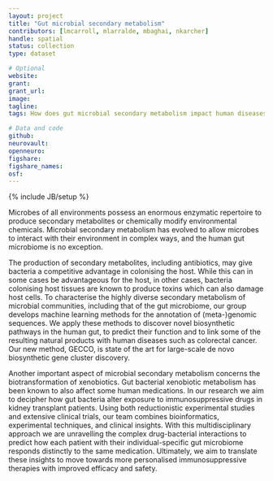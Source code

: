 ```yaml
---
layout: project
title: "Gut microbial secondary metabolism"
contributors: [lmcarroll, mlarralde, mbaghai, nkarcher]
handle: spatial
status: collection
type: dataset

# Optional
website:
grant:
grant_url:
image: 
tagline: 
tags: How does gut microbial secondary metabolism impact human diseases and drug treatments?

# Data and code
github: 
neurovault:
openneuro:
figshare:
figshare_names:
osf:
---
```

{% include JB/setup %}

Microbes of all environments possess an enormous enzymatic repertoire to produce secondary metabolites or chemically modify environmental chemicals. Microbial secondary metabolism has evolved to allow microbes to interact with their environment in complex ways, and the human gut microbiome is no exception. 

The production of secondary metabolites, including antibiotics, may give bacteria a competitive advantage in colonising the host. While this can in some cases be advantageous for the host, in other cases, bacteria colonising host tissues are known to produce toxins which can also damage host cells. To characterise the highly diverse secondary metabolism of microbial communities, including that of the gut microbiome, our group develops machine learning methods for the annotation of (meta-)genomic sequences. We apply these methods to discover novel biosynthetic pathways in the human gut, to predict their function and to link some of the resulting natural products with human diseases such as colorectal cancer. Our new method, GECCO, is state of the art for large-scale de novo biosynthetic gene cluster discovery.

Another important aspect of microbial secondary metabolism concerns the biotransformation of xenobiotics. Gut bacterial xenobiotic metabolism has been known to also affect some human medications. In our research we aim to decipher how gut bacteria alter exposure to immunosuppressive drugs in kidney transplant patients. Using both reductionistic experimental studies and extensive clinical trials, our team combines bioinformatics, experimental techniques, and clinical insights. With this multidisciplinary approach we are unravelling the complex drug-bacterial interactions to predict how each patient with their individual-specific gut microbiome responds distinctly to the same medication. Ultimately, we aim to translate these insights to move towards more personalised immunosuppressive therapies with improved efficacy and safety.
